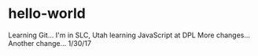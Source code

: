 # hello-world
Learning Git...
I'm in SLC, Utah learning JavaScript at DPL
More changes...
Another change... 1/30/17
